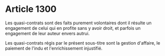 # Article 1300

<p>Les quasi-contrats sont des faits purement volontaires dont il résulte un engagement de celui qui en profite sans y avoir droit, et parfois un engagement de leur auteur envers autrui. </p><p> Les quasi-contrats régis par le présent sous-titre sont la gestion d'affaire, le paiement de l'indu et l'enrichissement injustifié. </p>